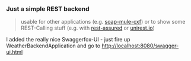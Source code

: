 ### Just a simple REST backend

> usable for other applications (e.g. [soap-mule-cxf](https://github.com/jonashackt/soap-mule-cxf)) or to show some REST-Calling stuff (e.g. with [rest-assured](https://github.com/rest-assured/rest-assured) or [unirest.io](http://unirest.io/java.html))

I added the really nice Swaggerfox-UI - just fire up WeatherBackendApplication and go to [http://localhost:8080/swagger-ui.html](http://localhost:8080/swagger-ui.html)